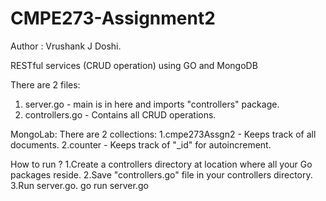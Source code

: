 # CMPE273-Assignment2
Author : Vrushank J Doshi.

RESTful services (CRUD operation) using GO and MongoDB

There are 2 files:
1. server.go - main is in here and imports "controllers" package.
2. controllers.go - Contains all CRUD operations.

MongoLab:
There are 2 collections:
1.cmpe273Assgn2 - Keeps track of all documents.
2.counter - Keeps track of "_id" for autoincrement.

How to run ?
1.Create a controllers directory at location where all your Go packages reside.
2.Save "controllers.go" file in your controllers directory.
3.Run server.go. 
   go run server.go
